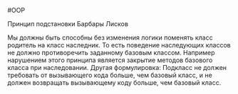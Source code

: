 #OOP 

Принцип подстановки Барбары Лисков

Мы должны быть способны без изменения логики поменять класс родитель на класс наследник. То есть поведение наследующих классов не должно противоречить заданному базовым классом.
Например нарушением этого принципа является закрытие методов базового класса при наследовании.
Другая формулировка:
Подкласс не должен требовать от вызывающего кода больше, чем базовый класс, и не должен возвращать вызывающему коду больше, чем базовый класс.